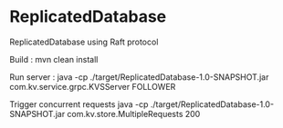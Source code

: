 # ReplicatedDatabase
ReplicatedDatabase using Raft protocol 

Build :
mvn clean install

Run server :
java -cp ./target/ReplicatedDatabase-1.0-SNAPSHOT.jar com.kv.service.grpc.KVSServer FOLLOWER <port>

Trigger concurrent requests 
java -cp ./target/ReplicatedDatabase-1.0-SNAPSHOT.jar com.kv.store.MultipleRequests 200 <leader-ip> <port>
